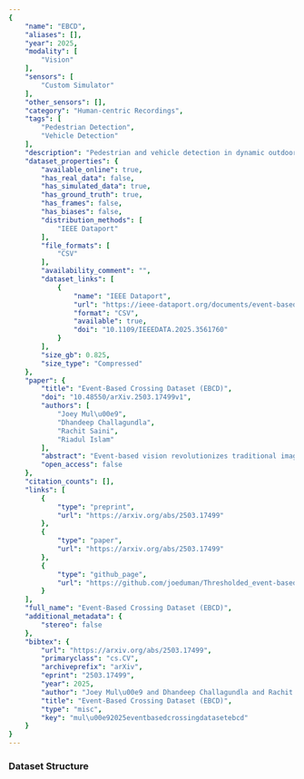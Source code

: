 ```yaml
---
{
    "name": "EBCD",
    "aliases": [],
    "year": 2025,
    "modality": [
        "Vision"
    ],
    "sensors": [
        "Custom Simulator"
    ],
    "other_sensors": [],
    "category": "Human-centric Recordings",
    "tags": [
        "Pedestrian Detection",
        "Vehicle Detection"
    ],
    "description": "Pedestrian and vehicle detection in dynamic outdoor environments",
    "dataset_properties": {
        "available_online": true,
        "has_real_data": false,
        "has_simulated_data": true,
        "has_ground_truth": true,
        "has_frames": false,
        "has_biases": false,
        "distribution_methods": [
            "IEEE Dataport"
        ],
        "file_formats": [
            "CSV"
        ],
        "availability_comment": "",
        "dataset_links": [
            {
                "name": "IEEE Dataport",
                "url": "https://ieee-dataport.org/documents/event-based-crossing-dataset-ebcd",
                "format": "CSV",
                "available": true,
                "doi": "10.1109/IEEEDATA.2025.3561760"
            }
        ],
        "size_gb": 0.825,
        "size_type": "Compressed"
    },
    "paper": {
        "title": "Event-Based Crossing Dataset (EBCD)",
        "doi": "10.48550/arXiv.2503.17499v1",
        "authors": [
            "Joey Mul\u00e9",
            "Dhandeep Challagundla",
            "Rachit Saini",
            "Riadul Islam"
        ],
        "abstract": "Event-based vision revolutionizes traditional image sensing by capturing asynchronous intensity variations rather than static frames, enabling ultrafast temporal resolution, sparse data encoding, and enhanced motion perception. While this paradigm offers significant advantages, conventional event-based datasets impose a fixed thresholding constraint to determine pixel activations, severely limiting adaptability to real-world environmental fluctuations. Lower thresholds retain finer details but introduce pervasive noise, whereas higher thresholds suppress extraneous activations at the expense of crucial object information. To mitigate these constraints, we introduce the Event-Based Crossing Dataset (EBCD), a comprehensive dataset tailored for pedestrian and vehicle detection in dynamic outdoor environments, incorporating a multi-thresholding framework to refine event representations. By capturing event-based images at ten distinct threshold levels (4, 8, 12, 16, 20, 30, 40, 50, 60, and 75), this dataset facilitates an extensive assessment of object detection performance under varying conditions of sparsity and noise suppression. We benchmark state-of-the-art detection architectures-including YOLOv4, YOLOv7, EfficientDet-b0, MobileNet-v1, and Histogram of Oriented Gradients (HOG)-to experiment upon the nuanced impact of threshold selection on detection performance. By offering a systematic approach to threshold variation, we foresee that EBCD fosters a more adaptive evaluation of event-based object detection, aligning diverse neuromorphic vision with real-world scene dynamics. We present the dataset as publicly available to propel further advancements in low-latency, high-fidelity neuromorphic imaging: https://ieee-dataport.org/documents/event-based-crossing-dataset-ebcd",
        "open_access": false
    },
    "citation_counts": [],
    "links": [
        {
            "type": "preprint",
            "url": "https://arxiv.org/abs/2503.17499"
        },
        {
            "type": "paper",
            "url": "https://arxiv.org/abs/2503.17499"
        },
        {
            "type": "github_page",
            "url": "https://github.com/joeduman/Thresholded_event-based-crossing-dataset"
        }
    ],
    "full_name": "Event-Based Crossing Dataset (EBCD)",
    "additional_metadata": {
        "stereo": false
    },
    "bibtex": {
        "url": "https://arxiv.org/abs/2503.17499",
        "primaryclass": "cs.CV",
        "archiveprefix": "arXiv",
        "eprint": "2503.17499",
        "year": 2025,
        "author": "Joey Mul\u00e9 and Dhandeep Challagundla and Rachit Saini and Riadul Islam",
        "title": "Event-Based Crossing Dataset (EBCD)",
        "type": "misc",
        "key": "mul\u00e92025eventbasedcrossingdatasetebcd"
    }
}
---
```


### Dataset Structure
